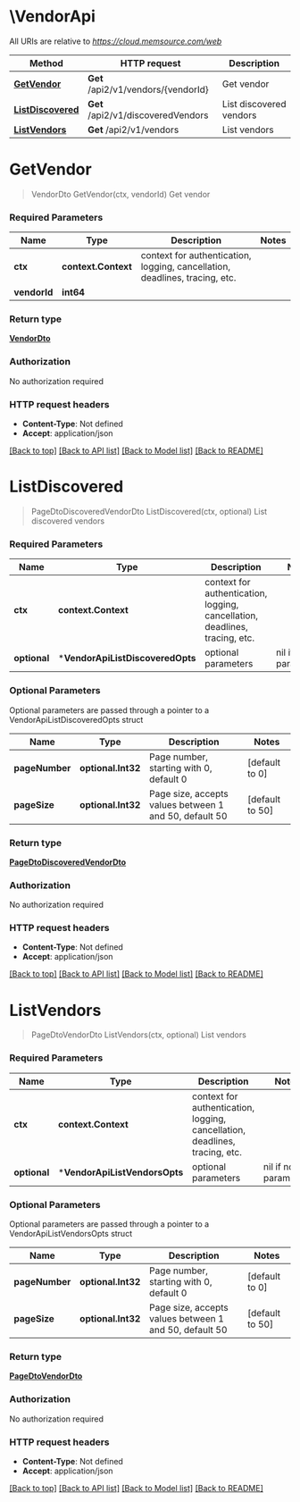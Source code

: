 # \VendorApi

All URIs are relative to *https://cloud.memsource.com/web*

Method | HTTP request | Description
------------- | ------------- | -------------
[**GetVendor**](VendorApi.md#GetVendor) | **Get** /api2/v1/vendors/{vendorId} | Get vendor
[**ListDiscovered**](VendorApi.md#ListDiscovered) | **Get** /api2/v1/discoveredVendors | List discovered vendors
[**ListVendors**](VendorApi.md#ListVendors) | **Get** /api2/v1/vendors | List vendors


# **GetVendor**
> VendorDto GetVendor(ctx, vendorId)
Get vendor



### Required Parameters

Name | Type | Description  | Notes
------------- | ------------- | ------------- | -------------
 **ctx** | **context.Context** | context for authentication, logging, cancellation, deadlines, tracing, etc.
  **vendorId** | **int64**|  | 

### Return type

[**VendorDto**](VendorDto.md)

### Authorization

No authorization required

### HTTP request headers

 - **Content-Type**: Not defined
 - **Accept**: application/json

[[Back to top]](#) [[Back to API list]](../README.md#documentation-for-api-endpoints) [[Back to Model list]](../README.md#documentation-for-models) [[Back to README]](../README.md)

# **ListDiscovered**
> PageDtoDiscoveredVendorDto ListDiscovered(ctx, optional)
List discovered vendors



### Required Parameters

Name | Type | Description  | Notes
------------- | ------------- | ------------- | -------------
 **ctx** | **context.Context** | context for authentication, logging, cancellation, deadlines, tracing, etc.
 **optional** | ***VendorApiListDiscoveredOpts** | optional parameters | nil if no parameters

### Optional Parameters
Optional parameters are passed through a pointer to a VendorApiListDiscoveredOpts struct

Name | Type | Description  | Notes
------------- | ------------- | ------------- | -------------
 **pageNumber** | **optional.Int32**| Page number, starting with 0, default 0 | [default to 0]
 **pageSize** | **optional.Int32**| Page size, accepts values between 1 and 50, default 50 | [default to 50]

### Return type

[**PageDtoDiscoveredVendorDto**](PageDtoDiscoveredVendorDto.md)

### Authorization

No authorization required

### HTTP request headers

 - **Content-Type**: Not defined
 - **Accept**: application/json

[[Back to top]](#) [[Back to API list]](../README.md#documentation-for-api-endpoints) [[Back to Model list]](../README.md#documentation-for-models) [[Back to README]](../README.md)

# **ListVendors**
> PageDtoVendorDto ListVendors(ctx, optional)
List vendors



### Required Parameters

Name | Type | Description  | Notes
------------- | ------------- | ------------- | -------------
 **ctx** | **context.Context** | context for authentication, logging, cancellation, deadlines, tracing, etc.
 **optional** | ***VendorApiListVendorsOpts** | optional parameters | nil if no parameters

### Optional Parameters
Optional parameters are passed through a pointer to a VendorApiListVendorsOpts struct

Name | Type | Description  | Notes
------------- | ------------- | ------------- | -------------
 **pageNumber** | **optional.Int32**| Page number, starting with 0, default 0 | [default to 0]
 **pageSize** | **optional.Int32**| Page size, accepts values between 1 and 50, default 50 | [default to 50]

### Return type

[**PageDtoVendorDto**](PageDtoVendorDto.md)

### Authorization

No authorization required

### HTTP request headers

 - **Content-Type**: Not defined
 - **Accept**: application/json

[[Back to top]](#) [[Back to API list]](../README.md#documentation-for-api-endpoints) [[Back to Model list]](../README.md#documentation-for-models) [[Back to README]](../README.md)

